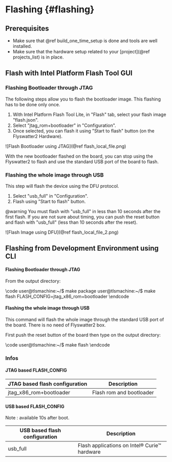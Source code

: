 Flashing {#flashing}
========

## Prerequisites

- Make sure that  @ref build_one_time_setup is done and tools are well installed.
- Make sure that the hardware setup related to your [project](@ref projects_list) is in place.

## Flash with Intel Platform Flash Tool GUI

### Flashing Bootloader through JTAG

The following steps allow you to flash the bootloader image. This flashing has to
be done only once.

1. With Intel Platform Flash Tool Lite, in "Flash" tab, select your flash image
  "flash.json".
2. Select "jtag_rom+bootloader" in "Configuration".
3. Once selected, you can flash it using "Start to flash" button (on the
Flyswatter2 Hardware).

![Flash Bootloader using JTAG](@ref flash_local_file.png)

With the new bootloader flashed on the board, you can stop using the Flyswatter2
to flash and use the standard USB port of the board to flash.

### Flashing the whole image through USB

This step will flash the device using the DFU protocol.

1. Select "usb_full" in "Configuration".
2. Flash using "Start to flash" button.

@warning You must flash with "usb_full" in less than 10 seconds after the
first flash. If you are not sure about timing, you can push the reset button
and flash with "usb_full" (less than 10 seconds after the reset).

![Flash Image using DFU](@ref flash_local_file_2.png)

## Flashing from Development Environment using CLI

#### Flashing Bootloader through JTAG

From the output directory:

\code
user@tlsmachine:~/$ make package 
user@tlsmachine:~/$ make flash FLASH_CONFIG=jtag_x86_rom+bootloader
\endcode

#### Flashing the whole image through USB

This command will flash the whole image through the standard USB port of the
board. There is no need of Flyswatter2 box.

First push the reset button of the board then type on the output directory:

\code
user@tlsmachine:~/$ make flash
\endcode

### Infos
#### JTAG based FLASH_CONFIG

JTAG based flash configuration | Description
------------------------------ | -----------
jtag_x86_rom+bootloader        | Flash rom and bootloader

#### USB based FLASH_CONFIG

Note : available 10s after boot.

USB based flash configuration | Description
----------------------------- | -----------
usb_full                      | Flash applications on Intel&reg; Curie&trade; hardware

